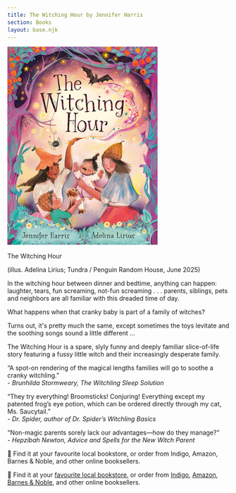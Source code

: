 ```yaml
---
title: The Witching Hour by Jennifer Harris
section: Books
layout: base.njk
---
```


<div class="max-w-prose">

<img class="mr-5 mb-5 md:max-w-sm" src="/img/the-witching-hour-cover.jpg"/>

<p class="italic font-bold mb-1 text-xl">The Witching Hour</p>

<p>(illus. Adelina Lirius; Tundra / Penguin Random House, June 2025)</p>

In the witching hour between dinner and bedtime, anything can happen: laughter, tears, fun screaming, not-fun screaming . . . parents, siblings, pets and neighbors are all familiar with this dreaded time of day.

What happens when that cranky baby is part of a family of witches?

Turns out, it's pretty much the same, except sometimes the toys levitate and the soothing songs sound a little different ...

The Witching Hour is a spare, slyly funny and deeply familiar slice-of-life story featuring a fussy little witch and their increasingly desperate family.

<p>“A spot-on rendering of the magical lengths families will go to soothe a cranky witchling.”
</br> - <i>Brunhilda Stormweary, The Witchling Sleep Solution</i></p>

 <p>“They try everything! Broomsticks! Conjuring! Everything except my patented frog’s eye potion, which can be ordered directly through my cat, Ms. Saucytail.” 
</br> - <i>Dr. Spider, author of Dr. Spider’s Witchling Basics</i></p>

 <p>“Non-magic parents sorely lack our advantages—how do they manage?” 
</br> - <i>Hepzibah Newton, Advice and Spells for the New Witch Parent</i></p>


🛒 Find it at your favourite local bookstore, or order from Indigo, Amazon, Barnes & Noble, and other online booksellers.

<p class="text-base">🛒 Find it at your <a href="https://bookshop.org/p/books/the-witching-hour-jennifer-hariss/094dc2370eca56df?ean=9781774884409">favourite local bookstore</a>, or order from <a href="https://www.indigo.ca/en-ca/the-witching-hour/9781774884409.html">Indigo</a>, <a href="https://www.amazon.com/Witching-Hour-Jennifer-Harris/dp/1774884402">Amazon</a>, <a href="https://www.barnesandnoble.com/w/the-witching-hour-jennifer-harris/1146412590">Barnes &amp; Noble</a>, and other online booksellers.</p>


</div>

